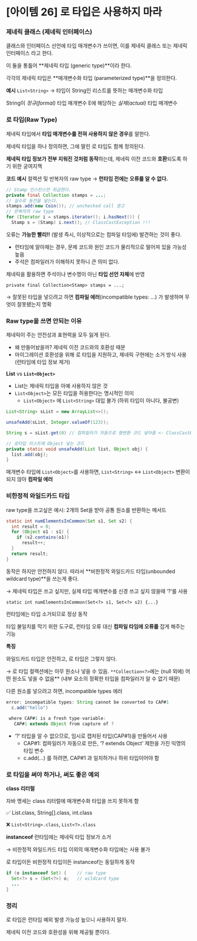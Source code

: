 # [아이템 26] 로 타입은 사용하지 마라

### 제네릭 클래스 (제네릭 인터페이스)

클래스와 인터페이스 선언에 타입 매개변수가 쓰이면, 이를 제네릭 클래스 또는 제네릭 인터페이스 라고 한다.

이 둘을 통틀어 **제네릭 타입 (generic type)**이라 한다.

각각의 제네릭 타입은 **매개변수화 타입 (parameterized type)**을 정의한다.

**예시**
`List<String>` → 타입이 String인 리스트를 뜻하는 매개변수화 타입

String이 *정규(formal)* 타입 매개변수 E에 해당하는 *실제(actual)* 타입 매개변수

### 로 타입(Raw Type)

제네릭 타입에서 **타입 매개변수를 전혀 사용하지 않은 경우**를 말한다.

제네릭 타입을 하나 정의하면, 그에 딸린 로 타입도 함께 정의된다. 

**제네릭 타입 정보가 전부 지워진 것처럼 동작**하는데, 제네릭 이전 코드와 **호환**되도록 하기 위한 궁여지책

**코드 예시**
컬렉션 및 반복자의 raw type → **런타임 전에는 오류를 알 수 없다.**

```java
// Stamp 인스턴스만 취급한다.
private final Collection stamps = ...;
// 실수로 동전을 넣는다.
stamps.add(new Coin()); // unchecked call 경고
// 반복자의 raw type
for (Iterator i = stamps.iterator(); i.hasNext()) {
  Stamp s = (Stamp) i.next(); // ClassCastException !!!
```

오류는 **가능한 빨리!!** (발생 즉시, 이상적으로는 컴파일 타임에) 발견하는 것이 좋다.

- 런타임에 알아채는 경우, 문제 코드와 원인 코드가 물리적으로 떨어져 있을 가능성 높음
- 주석은 컴파일러가 이해하지 못하니 큰 의미 없다.

제네릭을 활용하면 주석이나 변수명이 아닌 **타입 선언 자체**에 반영

`private final Collection<Stamp> stamps = ...;` 

→ 잘못된 타입을 넣으려고 하면 **컴파일 에러**(incompatible types: …) 가 발생하며 무엇이 잘못됐는지 명확

### Raw type을 쓰면 안되는 이유

제네릭이 주는 안전성과 표현력을 모두 잃게 된다.

- 왜 만들어놨을까? 제네릭 이전 코드와의 호환성 때문
- 마이그레이션 호환성을 위해 로 타입을 지원하고, 제네릭 구현에는 소거 방식 사용 (런타임에 타입 정보 제거)

**List** vs **`List<Object>`**

- List는 제네릭 타입을 아예 사용하지 않은 것
- `List<Object>`는 모든 타입을 허용한다는 명시적인 의미
    - `List<Object>` 에 `List<String>` 대입 불가 (하위 타입이 아니다, 불공변)

```java
List<String> sList = new ArrayList<>();

unsafeAdd(sList, Integer.valueOf(123));

String s = sList.get(0) // 컴파일러가 자동으로 형변환 코드 넣어줌 <- ClassCastException

// 로타입 리스트에 Object 넣는 코드
private static void unsafeAdd(List list, Object obj) {
  list.add(obj);
}
```

매개변수 타입에 `List<Object>`를 사용하면, `List<String>` ↔ `List<Object>` 변환이 되지 않아 **컴파일 에러**

### 비한정적 와일드카드 타입

raw type을 쓰고싶은 예시: 2개의 Set을 받아 공통 원소를 반환하는 메서드

```java
static int numElementsInCommon(Set s1, Set s2) {
  int result = 0;
  for (Object o1 : s1) {
    if (s2.contains(o1))
      result++;
  }
  return result;
}
```

동작은 하지만 안전하지 않다. 따라서 **비한정적 와일드카드 타입(unbounded wildcard type)**을 쓰는게 좋다.

→ 제네릭 타입은 쓰고 싶지만, 실제 타입 매개변수를 신경 쓰고 싶지 않을때 ‘?’를 사용

`static int numElementsInCommon(Set<?> s1, Set<?> s2) {...}`

런타임에는 타입 소거되므로 정상 동작

타입 불일치를 막기 위한 도구로, 런타임 오류 대신 **컴파일 타임에 오류를** 잡게 해주는 기능

**특징**

와일드카드 타입은 안전하고, 로 타입은 그렇지 않다.

→ 로 타입 컬렉션에는 아무 원소나 넣을 수 있음. `**Collection<?>`에는 (null 외에) 어떤 원소도 넣을 수 없음**
(내부 요소의 정확한 타입을 컴파일러가 알 수 없기 때문)

다른 원소를 넣으려고 하면, incompatible types 에러

```java
error: incompatible types: String cannot be converted to CAP#1
  c.add("hello")
  
 where CAP#1 is a fresh type-variable:
   CAP#1 extends Object from capture of ?
```

- ‘?’ 타입을 알 수 없으므로, 임시로 캡처된 타입(CAP#1)을 만들어서 사용
    - CAP#1: 컴파일러가 자동으로 만든, ‘? extends Object’ 제한을 가진 익명의 타입 변수
    - c.add(…) 를 하려면, CAP#1 과 일치하거나 하위 타입이어야 함

### 로 타입을 써야 하거나, 써도 좋은 예외

**class 리터럴**

자바 명세는 class 리터럴에 매개변수화 타입을 쓰지 못하게 함

✅ List.class, String[].class, int.class

❌ `List<String>.class`, `List<?>.class`

**instanceof**
런타임에는 제네릭 타입 정보가 소거

→ 비한정적 와일드카드 타입 이외의 매개변수화 타입에는 사용 불가

로 타입이든 비한정적 타입이든 instanceof는 동일하게 동작

```java
if (o instanceof Set) {    // raw type
  Set<?> s = (Set<?>) o;   // wildcard type
  ...
}
```

### 정리

로 타입은 런타임 예외 발생 가능성 높으니 사용하지 말자.

제네릭 이전 코드와 호환성을 위해 제공될 뿐이다.